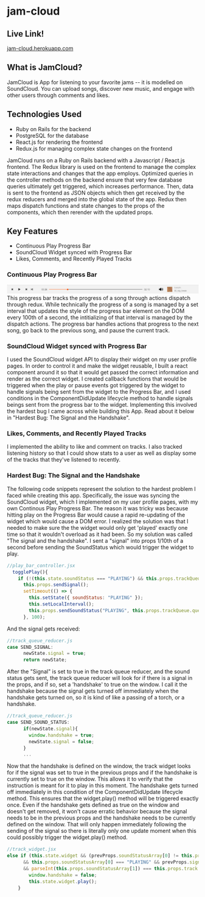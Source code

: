 # jam-cloud

## Live Link!
[jam-cloud.herokuapp.com](https://jam-cloud.herokuapp.com)

## What is JamCloud?
JamCloud is App for listening to your favorite jams -- it is modelled on SoundCloud. You can upload songs, discover new music, and engage with other users through comments and likes. 

## Technologies Used
* Ruby on Rails for the backend
* PostgreSQL for the database
* React.js for rendering the frontend
* Redux.js for managing complex state changes on the frontend

JamCloud runs on a Ruby on Rails backend with a Javascript / React.js frontend. The Redux library is used on the frontend to manage the complex state interactions and changes that the app employs. Optimized queries in the controller methods on the backend ensure that very few database queries ultimately get triggered, which increases performance. Then, data is sent to the frontend as JSON objects which then get received by the redux reducers and merged into the global state of the app. Redux then maps dispatch functions and state changes to the props of the components, which then rerender with the updated props. 

## Key Features
* Continuous Play Progress Bar
* SoundCloud Widget synced with Progress Bar 
* Likes, Comments, and Recently Played Tracks

### Continuous Play Progress Bar
![progress bar](https://github.com/jonahlipsky/jam-cloud/blob/master/app/assets/images/progress_bar.png "Progress Bar")
This progress bar tracks the progress of a song through actions dispatch through redux. While technically the progress of a song is managed by a set interval that updates the style of the progress bar element on the DOM every 100th of a second, the intitializing of that interval is managed by the dispatch actions. The progress bar handles actions that progress to the next song, go back to the previous song, and pause the current track. 

### SoundCloud Widget synced with Progress Bar 
I used the SoundCloud widget API to display their widget on my user profile pages. In order to control it and make the widget reusable, I built a react component around it so that it would get passed the correct information and render as the correct widget. I created callback functions that would be triggered when the play or pause events got triggered by the widget to handle signals being sent from the widget to the Progress Bar, and I used conditions in the ComponentDidUpdate lifecycle method to handle signals beings sent from the progress bar to the widget. Implementing this involved the hardest bug I came across while building this App. Read about it below in "Hardest Bug: The Signal and the Handshake".

### Likes, Comments, and Recently Played Tracks
I implemented the ability to like and comment on tracks. I also tracked listening history so that I could show stats to a user as well as display some of the tracks that they've listened to recently.

### Hardest Bug: The Signal and the Handshake
The following code snippets represent the solution to the hardest problem I faced while creating this app. Specifically, the issue was syncing the SoundCloud widget, which I implemented on my user profile pages, with my own Continous Play Progress Bar. The reason it was tricky was because hitting play on the Progress Bar would cause a rapid re-updating of the widget which would cause a DOM error. I realized the solution was that I needed to make sure the the widget would only get 'played' exactly one time so that it wouldn't overload as it had been. So my solution was called "The signal and the handshake". I sent a "signal" into props 1/10th of a second before sending the SoundStatus which would trigger the widget to play. 

```javascript
//play_bar_controller.jsx
  togglePlay(){
    if (!(this.state.soundStatus === "PLAYING") && this.props.trackQueue.queue.length ){
      this.props.sendSignal();
      setTimeout(() => {
        this.setState({ soundStatus: "PLAYING" });
        this.setLocalInterval();
        this.props.sendSoundStatus("PLAYING", this.props.trackQueue.queue[0]);
      }, 100);
```

And the signal gets received:

```javascript
//track_queue_reducer.js
case SEND_SIGNAL:
      newState.signal = true;
      return newState;
```

After the "Signal" is set to true in the track queue reducer, and the sound status gets sent, the track queue reducer will look for if there is a signal in the props, and if so, set a 'handshake' to true on the window. I call it the handshake because the signal gets turned off immediately when the handshake gets turned on, so it is kind of like a passing of a torch, or a handshake. 

```javascript
//track_queue_reducer.js
case SEND_SOUND_STATUS:
      if(newState.signal){
        window.handshake = true;
        newState.signal = false;
      }
      ...
```

Now that the handshake is defined on the window, the track widget looks for if the signal was set to true in the previous props and if the handshake is currently set to true on the window. This allows it to verify that the instruction is meant for it to play in this moment. The handshake gets turned off immediately in this condition of the ComponentDidUpdate lifecycle method. This ensures that the widget.play() method will be triggered exactly once. Even if the handshake gets defined as true on the window and doesn't get removed, it won't cause erratic behavior because the signal needs to be in the previous props and the handshake needs to be currently defined on the window. That will only happen immediately following the sending of the signal so there is literally only one update moment when this could possibly trigger the widget.play() method.

```javascript
//track_widget.jsx
else if (this.state.widget && (prevProps.soundStatusArray[0] != this.props.soundStatusArray[0])
      && this.props.soundStatusArray[0] === "PLAYING" && prevProps.signal && window.handshake
      && parseInt(this.props.soundStatusArray[1]) === this.props.track.id ){
        window.handshake = false;
        this.state.widget.play();
    }
```
